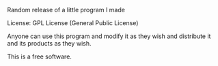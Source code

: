 Random release of a little program I made

License: GPL License (General Public License)

Anyone can use this program and modify it as they wish and distribute it and its products as they wish.

This is a free software.
